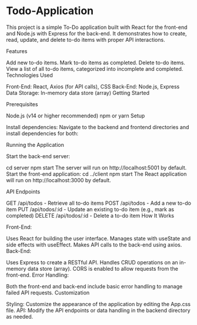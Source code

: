 # Todo-Application
This project is a simple To-Do application built with React for the front-end and Node.js with Express for the back-end. It demonstrates how to create, read, update, and delete to-do items with proper API interactions.

Features

Add new to-do items.
Mark to-do items as completed.
Delete to-do items.
View a list of all to-do items, categorized into incomplete and completed.
Technologies Used

Front-End: React, Axios (for API calls), CSS
Back-End: Node.js, Express
Data Storage: In-memory data store (array)
Getting Started

Prerequisites

Node.js (v14 or higher recommended)
npm or yarn
Setup

Install dependencies: Navigate to the backend and frontend directories and install dependencies for both:

Running the Application

Start the back-end server:

cd server
npm start The server will run on http://localhost:5001 by default.
Start the front-end application: cd ../client npm start The React application will run on http://localhost:3000 by default.

API Endpoints

GET /api/todos - Retrieve all to-do items
POST /api/todos - Add a new to-do item
PUT /api/todos/:id - Update an existing to-do item (e.g., mark as completed)
DELETE /api/todos/:id - Delete a to-do item
How It Works

Front-End:

Uses React for building the user interface.
Manages state with useState and side effects with useEffect.
Makes API calls to the back-end using axios.
Back-End:

Uses Express to create a RESTful API.
Handles CRUD operations on an in-memory data store (array).
CORS is enabled to allow requests from the front-end.
Error Handling:

Both the front-end and back-end include basic error handling to manage failed API requests.
Customization

Styling: Customize the appearance of the application by editing the App.css file.
API: Modify the API endpoints or data handling in the backend directory as needed.
